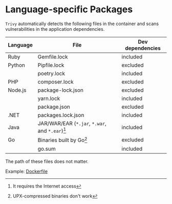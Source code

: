# Language-specific Packages

`Trivy` automatically detects the following files in the container and scans vulnerabilities in the application dependencies.

| Language | File                                            | Dev dependencies |
| ---------| ------------------------------------------------| -----------------|
| Ruby     | Gemfile.lock                                    | included         |
| Python   | Pipfile.lock                                    | excluded         |
|          | poetry.lock                                     | included         |
| PHP      | composer.lock                                   | excluded         |
| Node.js  | package-lock.json                               | excluded         |
|          | yarn.lock                                       | included         |
|          | package.json                                    | excluded         |
| .NET     | packages.lock.json                              | included         |
| Java     | JAR/WAR/EAR (`*.jar`, `*.war`, and `*.ear`)[^1] | included         |
| Go       | Binaries built by Go[^2]                        | excluded         |
|          | go.sum                                          | included         |


The path of these files does not matter.

Example: [Dockerfile](https://github.com/aquasecurity/trivy-ci-test/blob/main/Dockerfile)

[^1]: It requires the Internet access
[^2]: UPX-compressed binaries don't work
